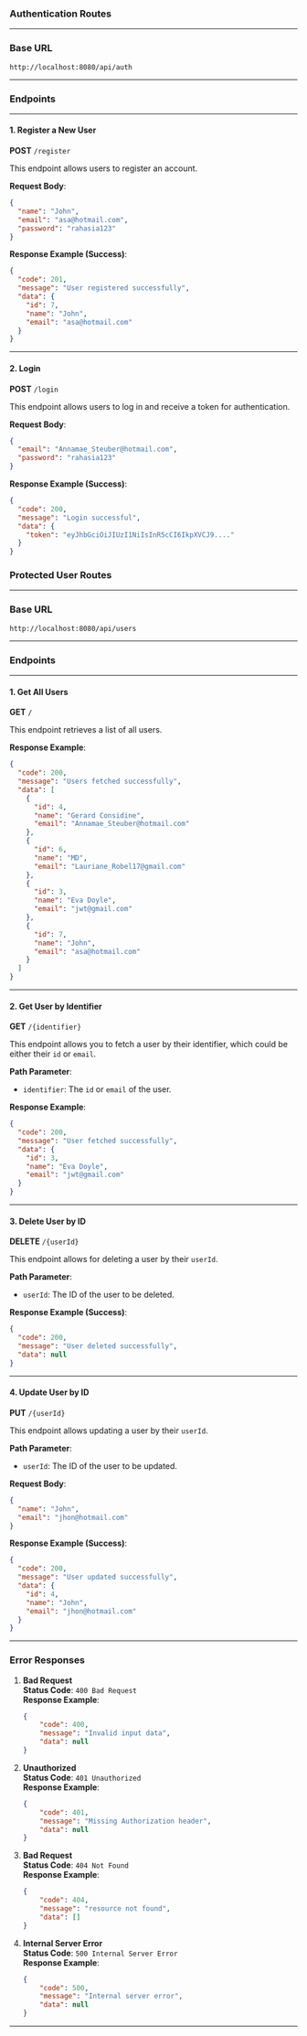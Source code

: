 ### Authentication Routes

---

### **Base URL**

`http://localhost:8080/api/auth`

---

### **Endpoints**

---

#### 1. **Register a New User**

**POST** `/register`

This endpoint allows users to register an account.

**Request Body**:

```json
{
  "name": "John",
  "email": "asa@hotmail.com",
  "password": "rahasia123"
}
```

**Response Example (Success)**:

```json
{
  "code": 201,
  "message": "User registered successfully",
  "data": {
    "id": 7,
    "name": "John",
    "email": "asa@hotmail.com"
  }
}
```

---

#### 2. **Login**

**POST** `/login`

This endpoint allows users to log in and receive a token for authentication.

**Request Body**:

```json
{
  "email": "Annamae_Steuber@hotmail.com",
  "password": "rahasia123"
}
```

**Response Example (Success)**:

```json
{
  "code": 200,
  "message": "Login successful",
  "data": {
    "token": "eyJhbGciOiJIUzI1NiIsInR5cCI6IkpXVCJ9...."
  }
}
```

### Protected User Routes

---

### **Base URL**

`http://localhost:8080/api/users`

---

### **Endpoints**

---

#### 1. **Get All Users**

**GET** `/`

This endpoint retrieves a list of all users.

**Response Example**:

```json
{
  "code": 200,
  "message": "Users fetched successfully",
  "data": [
    {
      "id": 4,
      "name": "Gerard Considine",
      "email": "Annamae_Steuber@hotmail.com"
    },
    {
      "id": 6,
      "name": "MD",
      "email": "Lauriane_Robel17@gmail.com"
    },
    {
      "id": 3,
      "name": "Eva Doyle",
      "email": "jwt@gmail.com"
    },
    {
      "id": 7,
      "name": "John",
      "email": "asa@hotmail.com"
    }
  ]
}
```

---

#### 2. **Get User by Identifier**

**GET** `/{identifier}`

This endpoint allows you to fetch a user by their identifier, which could be either their `id` or `email`.

**Path Parameter**:

- `identifier`: The `id` or `email` of the user.

**Response Example**:

```json
{
  "code": 200,
  "message": "User fetched successfully",
  "data": {
    "id": 3,
    "name": "Eva Doyle",
    "email": "jwt@gmail.com"
  }
}

```

---

#### 3. **Delete User by ID**

**DELETE** `/{userId}`

This endpoint allows for deleting a user by their `userId`.

**Path Parameter**:

- `userId`: The ID of the user to be deleted.

**Response Example (Success)**:

```json
{
  "code": 200,
  "message": "User deleted successfully",
  "data": null
}
```

---

#### 4. **Update User by ID**

**PUT** `/{userId}`

This endpoint allows updating a user by their `userId`.

**Path Parameter**:

- `userId`: The ID of the user to be updated.

**Request Body**:

```json
{
  "name": "John",
  "email": "jhon@hotmail.com"
}
```

**Response Example (Success)**:

```json
{
  "code": 200,
  "message": "User updated successfully",
  "data": {
    "id": 4,
    "name": "John",
    "email": "jhon@hotmail.com"
  }
}
```

---

### **Error Responses**

1. **Bad Request**  
   **Status Code**: `400 Bad Request`  
   **Response Example**:
   ```json
   {
       "code": 400,
       "message": "Invalid input data",
       "data": null
   }
   ```

2. **Unauthorized**  
   **Status Code**: `401 Unauthorized`  
   **Response Example**:
   ```json
   {
       "code": 401,
       "message": "Missing Authorization header",
       "data": null
   }
   ```
3. **Bad Request**  
   **Status Code**: `404 Not Found`  
   **Response Example**:
   ```json
   {
       "code": 404,
       "message": "resource not found",
       "data": []
   }
   ```
4. **Internal Server Error**  
   **Status Code**: `500 Internal Server Error`  
   **Response Example**:
   ```json
   {
       "code": 500,
       "message": "Internal server error",
       "data": null
   }
   ```

---